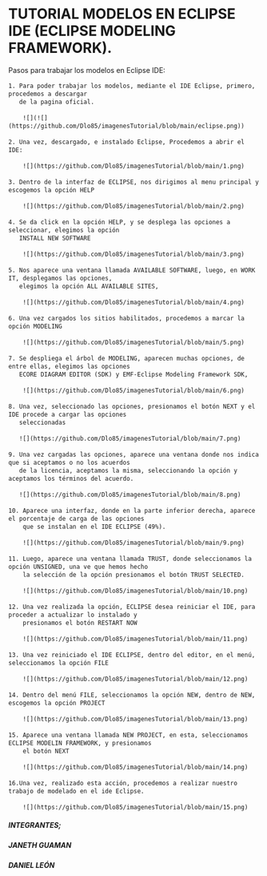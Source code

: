 # TUTORIAL MODELOS EN ECLIPSE IDE (ECLIPSE MODELING FRAMEWORK).

Pasos para trabajar los modelos en Eclipse IDE: 

    1. Para poder trabajar los modelos, mediante el IDE Eclipse, primero, procedemos a descargar 
       de la pagina oficial.

        ![](![](https://github.com/Dlo85/imagenesTutorial/blob/main/eclipse.png))

    2. Una vez, descargado, e instalado Eclipse, Procedemos a abrir el IDE:
        
        ![](https://github.com/Dlo85/imagenesTutorial/blob/main/1.png)

    3. Dentro de la interfaz de ECLIPSE, nos dirigimos al menu principal y escogemos la opción HELP

        ![](https://github.com/Dlo85/imagenesTutorial/blob/main/2.png)

    4. Se da click en la opción HELP, y se desplega las opciones a seleccionar, elegimos la opción 
       INSTALL NEW SOFTWARE

        ![](https://github.com/Dlo85/imagenesTutorial/blob/main/3.png)

    5. Nos aparece una ventana llamada AVAILABLE SOFTWARE, luego, en WORK IT, desplegamos las opciones, 
       elegimos la opción ALL AVAILABLE SITES, 

        ![](https://github.com/Dlo85/imagenesTutorial/blob/main/4.png)

    6. Una vez cargados los sitios habilitados, procedemos a marcar la opción MODELING

        ![](https://github.com/Dlo85/imagenesTutorial/blob/main/5.png)

    7. Se despliega el árbol de MODELING, aparecen muchas opciones, de entre ellas, elegimos las opciones
       ECORE DIAGRAM EDITOR (SDK) y EMF-Eclipse Modeling Framework SDK,

        ![](https://github.com/Dlo85/imagenesTutorial/blob/main/6.png)

    8. Una vez, seleccionado las opciones, presionamos el botón NEXT y el IDE procede a cargar las opciones
       seleccionadas  
       
       ![](https://github.com/Dlo85/imagenesTutorial/blob/main/7.png)
    
    9. Una vez cargadas las opciones, aparece una ventana donde nos indica que si aceptamos o no los acuerdos
       de la licencia, aceptamos la misma, seleccionando la opción y aceptamos los términos del acuerdo.

       ![](https://github.com/Dlo85/imagenesTutorial/blob/main/8.png)

    10. Aparece una interfaz, donde en la parte inferior derecha, aparece el porcentaje de carga de las opciones
        que se instalan en el IDE ECLIPSE (49%).

        ![](https://github.com/Dlo85/imagenesTutorial/blob/main/9.png)
    
    11. Luego, aparece una ventana llamada TRUST, donde seleccionamos la opción UNSIGNED, una ve que hemos hecho 
        la selección de la opción presionamos el botón TRUST SELECTED.

        ![](https://github.com/Dlo85/imagenesTutorial/blob/main/10.png)
    
    12. Una vez realizada la opción, ECLIPSE desea reiniciar el IDE, para proceder a actualizar lo instalado y 
        presionamos el botón RESTART NOW

        ![](https://github.com/Dlo85/imagenesTutorial/blob/main/11.png)

    13. Una vez reiniciado el IDE ECLIPSE, dentro del editor, en el menú, seleccionamos la opción FILE

        ![](https://github.com/Dlo85/imagenesTutorial/blob/main/12.png)

    14. Dentro del menú FILE, seleccionamos la opción NEW, dentro de NEW, escogemos la opción PROJECT

        ![](https://github.com/Dlo85/imagenesTutorial/blob/main/13.png)

    15. Aparece una ventana llamada NEW PROJECT, en esta, seleccionamos ECLIPSE MODELIN FRAMEWORK, y presionamos
        el botón NEXT

        ![](https://github.com/Dlo85/imagenesTutorial/blob/main/14.png)

    16.Una vez, realizado esta acción, procedemos a realizar nuestro trabajo de modelado en el ide Eclipse.

        ![](https://github.com/Dlo85/imagenesTutorial/blob/main/15.png)


<h5>INTEGRANTES;</h5>
<h5>JANETH GUAMAN</h5>
<h5>DANIEL LEÓN</h5>
